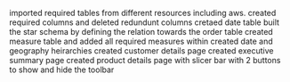 imported required tables from different resources including aws.
created required columns and deleted redundunt columns
cretaed date table
built the star schema by defining the relation towards the order table
created measure table and added all required measures within
created date and geography heirarchies
created customer details page
created executive summary page
created product details page with slicer bar with 2 buttons to show and hide the toolbar

